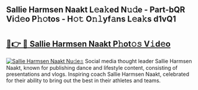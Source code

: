 ## Sallie Harmsen Naakt L𝚎a𝚔ed N𝚞𝚍e - Part-bQR Vi𝚍𝚎o P𝚑𝚘tos - H𝚘𝚝 O𝚗𝚕yf𝚊ns L𝚎a𝚔s d1vQ1

# <h2><a href="http://kf69j7g.oniu.top/?m=Sallie+Harmsen+Naakt">🔗👉 🔴 Sallie Harmsen Naakt P𝚑ot𝚘𝚜 V𝚒d𝚎o</a></h2>

[![Sallie Harmsen Naakt Nu𝚍e𝚜](https://i.imgur.com/0qMVB7G.gif)](http://kf69j7g.oniu.top/?m=Sallie+Harmsen+Naakt)
Social media thought leader Sallie Harmsen Naakt, known for publishing dance and lifestyle content, consisting of presentations and vlogs. Inspiring coach Sallie Harmsen Naakt, celebrated for their ability to bring out the best in their athletes and teams.  
